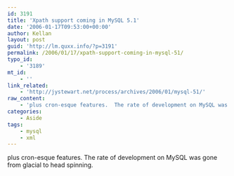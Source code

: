 ```yaml
---
id: 3191
title: 'Xpath support coming in MySQL 5.1'
date: '2006-01-17T09:53:00+00:00'
author: Kellan
layout: post
guid: 'http://lm.quxx.info/?p=3191'
permalink: /2006/01/17/xpath-support-coming-in-mysql-51/
typo_id:
    - '3189'
mt_id:
    - ''
link_related:
    - 'http://jystewart.net/process/archives/2006/01/mysql-51/'
raw_content:
    - 'plus cron-esque features.  The rate of development on MySQL was gone from glacial to head spinning.'
categories:
    - Aside
tags:
    - mysql
    - xml
---
```


plus cron-esque features. The rate of development on MySQL was gone from glacial to head spinning.